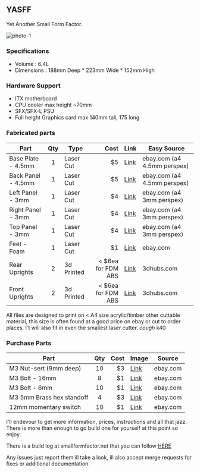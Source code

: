 ## YASFF
Yet Another Small Form Factor.

![photo-1](https://i.imgur.com/rtpeEoA.png "Assembled YASFF")


### Specifications
- Volume : 6.4L
- Dimensions : 188mm Deep * 223mm Wide * 152mm High

### Hardware Support
- ITX motherboard
- CPU cooler max height ~70mm
- SFX/SFX-L PSU
- Full height Graphics card max 140mm tall, 175 long

### Fabricated parts

| Part                | Qty | Type            | Cost   | Link | Easy Source |
| ----------------    |:---:| --------------- | ------:| ---- | ---
| Base Plate - 4.5mm  | 1   | Laser Cut       |    $5  | [Link](../master/laser-cut/Base_Plate_cut_4.5mm.svg) | ebay.com (a4 4.5mm perspex) |
| Back Panel - 4.5mm  | 1   | Laser Cut       |    $5  | [Link](../master/laser-cut/Back_Panel_cut_4.5mm.svg) | ebay.com (a4 4.5mm perspex) |
| Left Panel - 3mm    | 1   | Laser Cut       |    $4  | [Link](../master/laser-cut/Left_Panel_cut_3mm.svg) | ebay.com (a4 3mm perspex) |
| Right Panel - 3mm   | 1   | Laser Cut       |    $4  | [Link](../master/laser-cut/Right_Panel_cut_3mm.svg) | ebay.com (a4 3mm perspex) |
| Top Panel - 3mm     | 1   | Laser Cut       |    $4  | [Link](../master/laser-cut/Top_Panel_cut_3mm.svg) | ebay.com (a4 3mm perspex) |
| Feet - Foam         | 1   | Laser Cut       |    $1  | [Link](../master/laser-cut/Feet_cut_Foam.svg) | ebay.com |
| Rear Uprights       | 2   | 3d Printed      |    < $6ea for FDM ABS| [Link](../master/3d-print/Rear_Upright.stl) | 3dhubs.com |
| Front Uprights      | 2   | 3d Printed      |    < $6ea for FDM ABS| [Link](../master/3d-print/Front_Upright.stl) | 3dhubs.com |

All files are designed to print on < A4 size acrylic/timber other cuttable material, this size is often found at a good price on ebay or cut to order places. I't will also fit in even the smallest laser cutter. *cough* k40


### Purchase Parts

| Part                       | Qty | Cost   | Image | Source |
| -------------------------- |:---:| ------:| ----- | -------|
| M3 Nut-sert (9mm deep)     | 10  |    $3  | [Link](https://i.imgur.com/tbcpUZS.jpg "Nutsert") | ebay.com |
| M3 Bolt - 16mm             | 8   |    $1  | [Link](https://i.imgur.com/fcgC1oU.jpg "m3 bolt") | ebay.com |
| M3 Bolt - 6mm              | 10  |    $1  | [Link](https://i.imgur.com/fcgC1oU.jpg "m3 bolt") | ebay.com |
| M3 5mm Brass hex standoff  | 4   |    $3  | [Link](https://i.imgur.com/7tRPydQ.jpg "Standoff") | ebay.com |
| 12mm momentary switch      | 10  |    $1  | [Link](https://i.imgur.com/a2G6nKk.jpg "Momentary switch") | ebay.com |


I'll endevour to get more information, prices, instructions and all that jazz. There is more than enough to go build one for yourself at this point so enjoy.

There is a build log at smallformfactor.net that you can follow [HERE](https://smallformfactor.net/forum/threads/yasff-open-source-small-basic-low-cost.3282/)

Any issues just report them ill take a look, ill also accept merge requests for fixes or additional documentation.